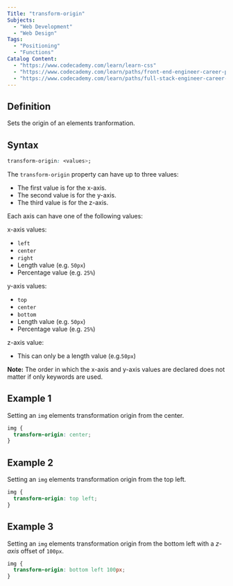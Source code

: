 ```yaml
---
Title: "transform-origin"
Subjects:
  - "Web Development"
  - "Web Design"
Tags:
  - "Positioning"
  - "Functions"
Catalog Content:
  - "https://www.codecademy.com/learn/learn-css"
  - "https://www.codecademy.com/learn/paths/front-end-engineer-career-path"
  - "https://www.codecademy.com/learn/paths/full-stack-engineer-career-path"
---
```


## Definition 

Sets the origin of an elements tranformation.

## Syntax

```css
transform-origin: <values>; 
```

The `transform-origin` property can have up to three values:

- The first value is for the x-axis.
- The second value is for the y-axis. 
- The third value is for the z-axis. 

Each axis can have one of the following values:

x-axis values:

- `left`
- `center`
- `right`
- Length value (e.g. `50px`)
- Percentage value (e.g. `25%`)

y-axis values:

- `top`
- `center`
- `bottom`
- Length value (e.g. `50px`)
- Percentage value (e.g. `25%`)

z-axis value:
- This can only be a length value (e.g.`50px`)

**Note:** The order in which the x-axis and y-axis values are declared does not matter if only keywords are used.
  
## Example 1

Setting an `img` elements transformation origin from the center.

```css
img {
  transform-origin: center;  
}
```

## Example 2

Setting an `img` elements transformation origin from the top left.

```css
img {
  transform-origin: top left;  
}
```

## Example 3

Setting an `img` elements transformation origin from the bottom left with a *z-axis* offset of `100px`.

```css
img {
  transform-origin: bottom left 100px;  
}
```

